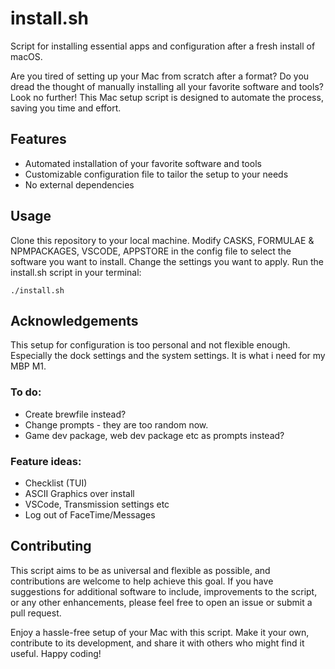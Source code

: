 # install.sh

Script for installing essential apps and configuration after a fresh install of macOS.

Are you tired of setting up your Mac from scratch after a format? Do you dread the thought of manually installing all your favorite software and tools? Look no further! This Mac setup script is designed to automate the process, saving you time and effort.

## Features

- Automated installation of your favorite software and tools
- Customizable configuration file to tailor the setup to your needs
- No external dependencies

## Usage

Clone this repository to your local machine.
Modify CASKS, FORMULAE & NPMPACKAGES, VSCODE, APPSTORE in the config file to select the software you want to install.
Change the settings you want to apply.
Run the install.sh script in your terminal:

```
./install.sh
```

## Acknowledgements

This setup for configuration is too personal and not flexible enough.
Especially the dock settings and the system settings.
It is what i need for my MBP M1.

### To do:

- Create brewfile instead?
- Change prompts - they are too random now.
- Game dev package, web dev package etc as prompts instead?

### Feature ideas:

- Checklist (TUI)
- ASCII Graphics over install
- VSCode, Transmission settings etc
- Log out of FaceTime/Messages

## Contributing

This script aims to be as universal and flexible as possible, and contributions are welcome to help achieve this goal. If you have suggestions for additional software to include, improvements to the script, or any other enhancements, please feel free to open an issue or submit a pull request.

Enjoy a hassle-free setup of your Mac with this script. Make it your own, contribute to its development, and share it with others who might find it useful. Happy coding!
